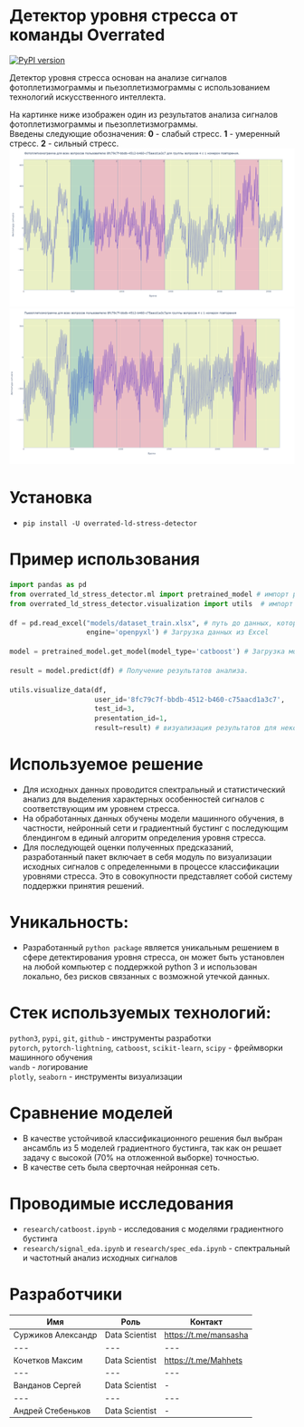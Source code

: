 # Детектор уровня стресса от команды Overrated
[![PyPI version](https://badge.fury.io/py/overrated-ld-stress-detector.svg)](https://badge.fury.io/py/overrated-ld-stress-detector)

Детектор уровня стресса основан на анализе сигналов фотоплетизмограммы и пьезоплетизмограммы с использованием технологий искусственного интеллекта.

На картинке ниже изображен один из результатов анализа сигналов фотоплетизмограммы и пьезоплетизмограммы.  
Введены следующие обозначения: **0** - слабый стресс. **1** - умеренный стресс. **2** - сильный стресс.
![photo_example](img/photo_example.png)
![phezo_example](img/phezo_example.png)

# Установка
- `pip install -U overrated-ld-stress-detector`

# Пример использования
```python
import pandas as pd
from overrated_ld_stress_detector.ml import pretrained_model # импорт разработанного решения
from overrated_ld_stress_detector.visualization import utils  # импорт разработанного решения

df = pd.read_excel("models/dataset_train.xlsx", # путь до данных, которые необходимо проанализировать
                   engine='openpyxl') # Загрузка данных из Excel

model = pretrained_model.get_model(model_type='catboost') # Загрузка модели. Доступные модели: 'catboost' и 'cnn'

result = model.predict(df) # Получение результатов анализа.

utils.visualize_data(df,
                     user_id='8fc79c7f-bbdb-4512-b460-c75aacd1a3c7',
                     test_id=3,
                     presentation_id=1,
                     result=result) # визуализация результатов для некоторого пользователя
```

# Используемое решение

- Для исходных данных проводится спектральный и статистический анализ для выделения характерных особенностей сигналов с соответствующим им уровнем стресса.
- На обработанных данных обучены модели машинного обучения, в частности, нейронный сети и градиентный бустинг с последующим блендингом в единый алгоритм определения уровня стресса.
- Для последующей оценки полученных предсказаний, разработанный пакет включает в себя модуль по визуализации исходных сигналов с определенными в процессе классификации уровнями стресса. Это в совокупности представляет собой систему поддержки принятия решений.

# Уникальность:

- Разработанный `python package` является уникальным решением в сфере детектирования уровня стресса, он может быть установлен на любой компьютер с поддержкой python 3 и использован локально, без рисков связанных с возможной утечкой данных.

# Стек используемых технологий:

`python3`, `pypi`, `git`, `github` - инструменты разработки  
`pytorch`, `pytorch-lightning`, `catboost`, `scikit-learn`, `scipy` - фреймворки машинного обучения  
`wandb` - логирование  
`plotly`, `seaborn` - инструменты визуализации  

# Сравнение моделей

- В качестве устойчивой классификационного решения был выбран ансамбль из 5 моделей градиентного бустинга, так как он решает задачу с высокой (70% на отложенной выборке) точностью.
- В качестве  сеть была сверточная нейронная сеть.

# Проводимые исследования

- `research/catboost.ipynb` - исследования с моделями градиентного бустинга
- `research/signal_eda.ipynb` и `research/spec_eda.ipynb` - спектральный и частотный анализ исходных сигналов 


# Разработчики
Имя| Роль | Контакт |
--- | --- | ---  
Суржиков Александр | Data Scientist |  https://t.me/mansasha
--- | --- | ---  
Кочетков Максим | Data Scientist | https://t.me/Mahhets
--- | --- | ---  
Ванданов Сергей | Data Scientist  | -
--- | --- | ---  
Андрей Стебеньков | Data Scientist  | -
